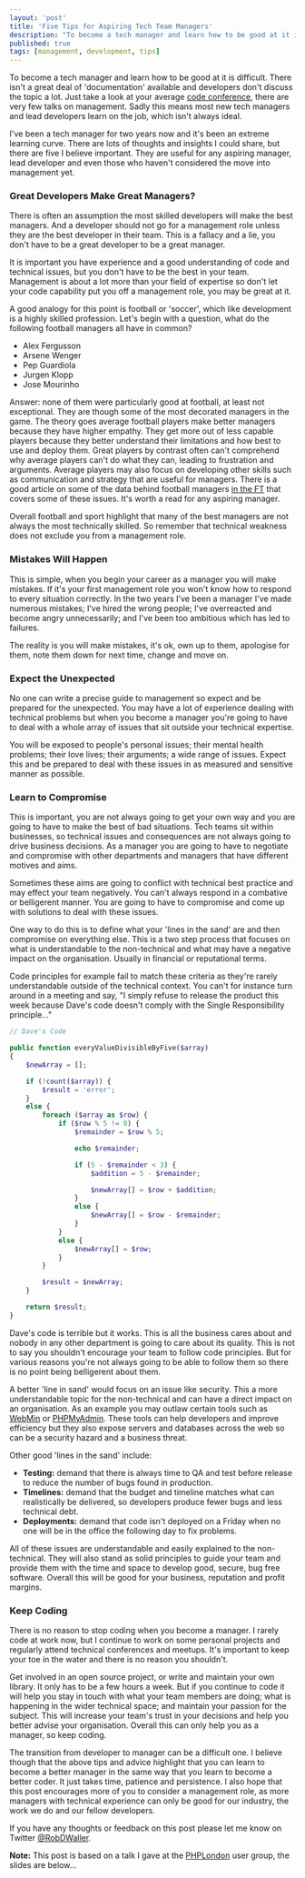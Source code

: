 ```yaml
---
layout: 'post'
title: 'Five Tips for Aspiring Tech Team Managers'
description: "To become a tech manager and learn how to be good at it is difficult. There isn't a great deal of 'documentation' available and developers don't discuss the topic a lot."
published: true
tags: [management, development, tips]
---
```


To become a tech manager and learn how to be good at it is difficult. There isn't a great deal of 'documentation' available and developers don't discuss the topic a lot. Just take a look at your average [code conference](https://www.phpconference.co.uk/schedule/), there are very few talks on management. Sadly this means most new tech managers and lead developers learn on the job, which isn't always ideal.

I've been a tech manager for two years now and it's been an extreme learning curve. There are lots of thoughts and insights I could share, but there are five I believe important. They are useful for any aspiring manager, lead developer and even those who haven't considered the move into management yet.

### Great Developers Make Great Managers?

There is often an assumption the most skilled developers will make the best managers. And a developer should not go for a management role unless they are the best developer in their team. This is a fallacy and a lie, you don't have to be a great developer to be a great manager.

It is important you have experience and a good understanding of code and technical issues, but you don't have to be the best in your team. Management is about a lot more than your field of expertise so don't let your code capability put you off a management role, you may be great at it.

A good analogy for this point is football or 'soccer', which like development is a highly skilled profession. Let's begin with a question, what do the following football managers all have in common?

- Alex Fergusson
- Arsene Wenger
- Pep Guardiola
- Jurgen Klopp
- Jose Mourinho

Answer: none of them were particularly good at football, at least not exceptional. They are though some of the most decorated managers in the game. The theory goes average football players make better managers because they have higher empathy. They get more out of less capable players because they better understand their limitations and how best to use and deploy them. Great players by contrast often can't comprehend why average players can't do what they can, leading to frustration and arguments. Average players may also focus on developing other skills such as communication and strategy that are useful for managers. There is a good article on some of the data behind football managers [in the FT](https://www.ft.com/content/f340caae-47cd-11e1-b646-00144feabdc0) that covers some of these issues. It's worth a read for any aspiring manager.

Overall football and sport highlight that many of the best managers are not always the most technically skilled. So remember that technical weakness does not exclude you from a management role.                         

### Mistakes Will Happen

This is simple, when you begin your career as a manager you will make mistakes. If it's your first management role you won't know how to respond to every situation correctly. In the two years I've been a manager I've made numerous mistakes; I've hired the wrong people; I've overreacted and become angry unnecessarily; and I've been too ambitious which has led to failures.  

The reality is you will make mistakes, it's ok, own up to them, apologise for them, note them down for next time, change and move on.

### Expect the Unexpected

No one can write a precise guide to management so expect and be prepared for the unexpected. You may have a lot of experience dealing with technical problems but when you become a manager you're going to have to deal with a whole array of issues that sit outside your technical expertise.

You will be exposed to people's personal issues; their mental health problems; their love lives; their arguments; a wide range of issues. Expect this and be prepared to deal with these issues in as measured and sensitive manner as possible.

### Learn to Compromise

This is important, you are not always going to get your own way and you are going to have to make the best of bad situations. Tech teams sit within businesses, so technical issues and consequences are not always going to drive business decisions. As a manager you are going to have to negotiate and compromise with other departments and managers that have different motives and aims.

Sometimes these aims are going to conflict with technical best practice and may effect your team negatively. You can't always respond in a combative or belligerent manner. You are going to have to compromise and come up with solutions to deal with these issues.

One way to do this is to define what your 'lines in the sand' are and then compromise on everything else. This is a two step process that focuses on what is understandable to the non-technical and what may have a negative impact on the organisation. Usually in financial or reputational terms.

Code principles for example fail to match these criteria as they're rarely understandable outside of the technical context. You can't for instance turn around in a meeting and say, "I simply refuse to release the product this week because Dave's code doesn't comply with the Single Responsibility principle..."

```php
// Dave's Code

public function everyValueDivisibleByFive($array)
{
    $newArray = [];

    if (!count($array)) {
        $result = 'error';
    }
    else {
        foreach ($array as $row) {
            if ($row % 5 != 0) {
                $remainder = $row % 5;

                echo $remainder;

                if (5 - $remainder < 3) {
                    $addition = 5 - $remainder;

                    $newArray[] = $row + $addition;
                }
                else {
                    $newArray[] = $row - $remainder;
                }
            }
            else {
                $newArray[] = $row;
            }
        }

        $result = $newArray;
    }

    return $result;
}
```

Dave's code is terrible but it works. This is all the business cares about and nobody in any other department is going to care about its quality. This is not to say you shouldn't encourage your team to follow code principles. But for various reasons you're not always going to be able to follow them so there is no point being belligerent about them.

A better 'line in sand' would focus on an issue like security. This a more understandable topic for the non-technical and can have a direct impact on an organisation. As an example you may outlaw certain tools such as [WebMin](http://www.webmin.com/) or [PHPMyAdmin](https://www.phpmyadmin.net/). These tools can help developers and improve efficiency but they also expose servers and databases across the web so can be a security hazard and a business threat.

Other good 'lines in the sand' include:

- **Testing:** demand that there is always time to QA and test before release to reduce the number of bugs found in production.
- **Timelines:** demand that the budget and timeline matches what can realistically be delivered, so developers produce fewer bugs and less technical debt.
- **Deployments:** demand that code isn't deployed on a Friday when no one will be in the office the following day to fix problems.

All of these issues are understandable and easily explained to the non-technical. They will also stand as solid principles to guide your team and provide them with the time and space to develop good, secure, bug free software. Overall this will be good for your business, reputation and profit margins.  

### Keep Coding

There is no reason to stop coding when you become a manager. I rarely code at work now, but I continue to work on some personal projects and regularly attend technical conferences and meetups. It's important to keep your toe in the water and there is no reason you shouldn't.

Get involved in an open source project, or write and maintain your own library. It only has to be a few hours a week. But if you continue to code it will help you stay in touch with what your team members are doing; what is happening in the wider technical space; and maintain your passion for the subject. This will increase your team's trust in your decisions and help you better advise your organisation. Overall this can only help you as a manager, so keep coding.

The transition from developer to manager can be a difficult one. I believe though that the above tips and advice highlight that you can learn to become a better manager in the same way that you learn to become a better coder. It just takes time, patience and persistence. I also hope that this post encourages more of you to consider a management role, as more managers with technical experience can only be good for our industry, the work we do and our fellow developers.

If you have any thoughts or feedback on this post please let me know on Twitter [@RobDWaller](https://twitter.com/RobDWaller).

**Note:** This post is based on a talk I gave at the [PHPLondon](https://twitter.com/phplondon) user group, the slides are below...

<script async class="speakerdeck-embed" data-id="9cc457d708334dee8a43ca2037aeb800" data-ratio="1.77777777777778" src="//speakerdeck.com/assets/embed.js"></script>
